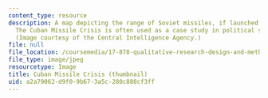 ```yaml
---
content_type: resource
description: A map depicting the range of Soviet missiles, if launched from Cuba.
  The Cuban Missile Crisis is often used as a case study in political science research.
  (Image courtesy of the Central Intelligence Agency.)
file: null
file_location: /coursemedia/17-878-qualitative-research-design-and-methods-spring-2005/a2a79062d9f09b673a5c280c880cf3ff_17-878s05-th.jpg
file_type: image/jpeg
resourcetype: Image
title: Cuban Missile Crisis (thumbnail)
uid: a2a79062-d9f0-9b67-3a5c-280c880cf3ff
---
```

